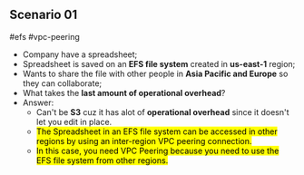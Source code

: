 ## Scenario 01
#efs #vpc-peering 
- Company have a spreadsheet;
- Spreadsheet is saved on an **EFS file system** created in **us-east-1** region;
- Wants to share the file with other people in **Asia Pacific and Europe** so they can collaborate; 
- What takes the **last amount of operational overhead**?
- Answer:
	- Can't be **S3** cuz it has alot of **operational overhead** since it doesn't let you edit in place.
	- <mark class="hltr-green">The Spreadsheet in an EFS file system can be accessed in other regions by using an <mark class="hltr-red">inter-region VPC peering connection.</mark></mark>
	- <mark class="hltr-green">In this case, you need VPC Peering because you need to use the EFS file system from <mark class="hltr-red">other regions.</mark></mark>
